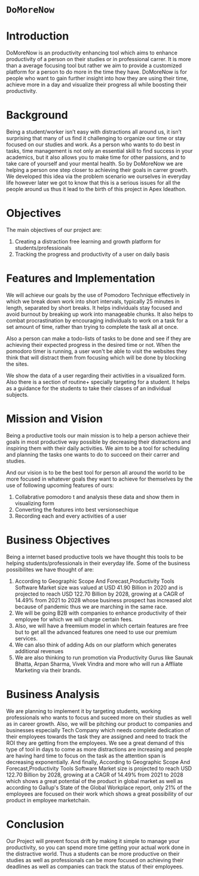 # `DoMoreNow`

# Introduction 
DoMoreNow is an productivity enhancing tool which aims to enhance productivity of a person on their studies or in professional carrer. It is more than a average focusing tool but rather we aim to provide a customized platform for a person to do more in the time they have. DoMoreNow is for people who want to gain further insight into how they are using their time, achieve more in a day and visualize their progress all while boosting their productivity.

# Background
Being a student/worker isn’t easy with distractions all around us, it isn’t surprising that many of us find it challenging to organize our time or stay focused on our studies and work. As a person who wants to do best in tasks, time management is not only an essential skill to find success in your academics, but it also allows you to make time for other passions, and to take care of yourself and your mental health. So by DoMoreNow we are helping a person one step closer to achieving their goals in carrer growth. We developed this idea via the problem scenario we ourselves in everyday life however later we got to know that this is a serious issues for all the people around us thus it lead to the birth of this project in Apex Ideathon.

# Objectives
The main objectives of our project are:
1. Creating a distraction free learning and growth platform for students/professionals
2. Tracking the progress and productivity of a user on daily basis

# Features and Implementation
We will achieve our goals by the use of Pomodoro Technique effectively in which we break down work into short intervals, typically 25 minutes in length, separated by short breaks. It helps individuals stay focused and avoid burnout by breaking up work into manageable chunks. It also helps to combat procrastination by encouraging individuals to work on a task for a set amount of time, rather than trying to complete the task all at once.

Also a person can make a todo-lists of tasks to be done and see if they are achieving their expected progress in the desired time or not. When the pomodoro timer is running, a user won't be able to visit the websites they think that will distract them from focusing which will be done by blocking the sites.

We show the data of a user regarding their activities in a visualized form. Also there is a section of routine+ specially targeting for a student. It helps as a guidance for the students to take their classes of an individual subjects.

# Mission and Vision
Being a productive tools our main mission is to help a person achieve their goals in most productive way possible by decreasing their distractions and inspiring them with their daily activities. We aim to be a tool for scheduling and planning the tasks one wants to do to succeed on their carrer and studies.

And our vision is to be the best tool for person all around the world to be more focused in whatever goals they want to achieve for themselves by the use of following upcoming features of ours:
   1. Collabrative pomodoro t and analysis these data and show them in visualizing form 
   3. Converting the features into best versionsechique
   2. Recording each and every activities of a user

# Business Objectives
Being a internet based productive tools we have thought this tools to be helping students/professionals in their everyday life. Some of the business possibilites we have thought of are:
1. According to Geographic Scope And Forecast,Productivity Tools Software Market size was valued at USD 41.90 Billion in 2020 and is projected to reach USD 122.70 Billion by 2028, growing at a CAGR of 14.49% from 2021 to 2028 whose business prospect has increased alot because of pandemic thus we are marching in the same race.
2. We will be going B2B with companies to enhance productivity of their employee for which we will charge certain fees.
3. Also, we will have a freemium model in which certain features are free but to get all the advanced features one need to use our premium services.
4. We can also think of adding Ads on our platform which generates additional revenues
5. We are also thinking to run promotion via Productivity Gurus like Saunak Bhatta, Arpan Sharma, Vivek Vindra and more who will run a Affliate Marketing via their brands.

# Business Analysis
We are planning to implement it by targeting students, working professionals who wants to focus and suceed more on their studies as well as in career growth. Also, we will be pitching our product to companies and businesses especially Tech Company which needs complete dedication of their employees towards the task they are assigned and need to track the ROI they are getting from the employees. We see a great demand of this type of tool in days to come as more distractions are increasing and people are having hard time to focus on the task as the attention span is decreasing exponentially. And finally, According to Geographic Scope And Forecast,Productivity Tools Software Market size is projected to reach USD 122.70 Billion by 2028, growing at a CAGR of 14.49% from 2021 to 2028 which shows a great potential of the product in global market as well as according to Gallup's State of the Global Workplace report, only 21% of the employees are focused on their work which shows a great possibility of our product in employee marketchain.

# Conclusion
Our Project will prevent focus drift by making it simple to manage your productivity, so you can spend more time getting your actual work done in the distractive world. Thus a students can be more productive on their studies as well as professionals can be more focused on achieving their deadlines as well as companies can track the status of their employees. 